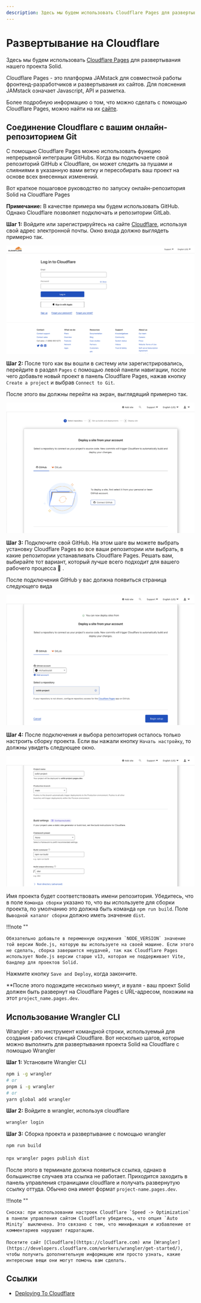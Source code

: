 ```yaml
---
description: Здесь мы будем использовать Cloudflare Pages для развертывания нашего проекта Solid
---
```


# Развертывание на Cloudflare

Здесь мы будем использовать [Cloudflare Pages](https://pages.cloudflare.com/) для развертывания нашего проекта Solid.

Cloudflare Pages - это платформа JAMstack для совместной работы фронтенд-разработчиков и развертывания их сайтов. Для пояснения JAMstack означает Javascript, API и разметка.

Более подробную информацию о том, что можно сделать с помощью Cloudflare Pages, можно найти на их [сайте](https://pages.cloudflare.com/).

## Соединение Cloudflare с вашим онлайн-репозиторием Git

С помощью Cloudflare Pages можно использовать функцию непрерывной интеграции GitHubs. Когда вы подключаете свой репозиторий GitHub к Cloudflare, он может следить за пушами и слияниями в указанную вами ветку и пересобирать ваш проект на основе всех внесенных изменений.

Вот краткое пошаговое руководство по запуску онлайн-репозитория Solid на Cloudflare Pages

**Примечание:** В качестве примера мы будем использовать GitHub. Однако Cloudflare позволяет подключать и репозитории GitLab.

**Шаг 1:** Войдите или зарегистрируйтесь на сайте [Cloudflare](https://dash.cloudflare.com/login), используя свой адрес электронной почты. Окно входа должно выглядеть примерно так.

![Шаг 1](cloudflare-login.png)

**Шаг 2:** После того как вы вошли в систему или зарегистрировались, перейдите в раздел `Pages` с помощью левой панели навигации, после чего добавьте новый проект в панель Cloudflare Pages, нажав кнопку `Create a project` и выбрав `Connect to Git`.

После этого вы должны перейти на экран, выглядящий примерно так.

![Шаг 2](cloudflare-dashboard.png)

**Шаг 3:** Подключите свой GitHub. На этом шаге вы можете выбрать установку Cloudflare Pages во все ваши репозитории или выбрать, в какие репозитории устанавливать Cloudflare Pages. Решать вам, выбирайте тот вариант, который лучше всего подходит для вашего рабочего процесса 🙂 .

После подключения GitHub у вас должна появиться страница следующего вида

![Шаг 3](cloudflare-after-connection.png)

**Шаг 4:** После подключения и выбора репозитория осталось только настроить сборку проекта. Если вы нажали кнопку `Начать настройку`, то должны увидеть следующее окно.

![Шаг 4](cloudflare-setup.png)

Имя проекта будет соответствовать имени репозитория. Убедитесь, что в поле `Команда сборки` указано то, что вы используете для сборки проекта, по умолчанию это должна быть команда `npm run build`. Поле `Выводной каталог сборки` должно иметь значение `dist`.

!!!note ""

    Обязательно добавьте в переменную окружения `NODE_VERSION` значение той версии Node.js, которую вы используете на своей машине. Если этого не сделать, сборка завершится неудачей, так как Cloudflare Pages использует Node.js версии старше v13, которая не поддерживает Vite, бандлер для проектов Solid.

Нажмите кнопку `Save and Deploy`, когда закончите.

\*\*После этого подождите несколько минут, и вуаля - ваш проект Solid должен быть развернут на Cloudflare Pages с URL-адресом, похожим на этот `project_name.pages.dev`.

## Использование Wrangler CLI

Wrangler - это инструмент командной строки, используемый для создания рабочих станций Cloudflare. Вот несколько шагов, которые можно выполнить для развертывания проекта Solid на Cloudflare с помощью Wrangler

**Шаг 1:** Установите Wrangler CLI

```bash
npm i -g wrangler
# or
pnpm i -g wrangler
# or
yarn global add wrangler
```

**Шаг 2:** Войдите в wrangler, используя cloudflare

```bash
wrangler login
```

**Шаг 3:** Сборка проекта и развертывание с помощью wrangler

```bash
npm run build

npx wrangler pages publish dist
```

После этого в терминале должна появиться ссылка, однако в большинстве случаев эта ссылка не работает. Приходится заходить в панель управления страницами cloudflare и получать развернутую ссылку оттуда. Обычно она имеет формат `project-name.pages.dev`.

!!!note ""

    Сноска: при использовании настроек Cloudflare `Speed -> Optimization` в панели управления сайтом Cloudflare убедитесь, что опция `Auto Minity` выключена. Это связано с тем, что минификация и избавление от комментариев нарушают гидратацию.

    Посетите сайт [Cloudflare](https://cloudflare.com) или [Wrangler](https://developers.cloudflare.com/workers/wrangler/get-started/), чтобы получить дополнительную информацию или просто узнать, какие интересные вещи они могут помочь вам сделать.

## Ссылки

-   [Deploying To Cloudflare](https://docs.solidjs.com/guides/how-to-guides/deployment/deploying-to-cloudflare)
